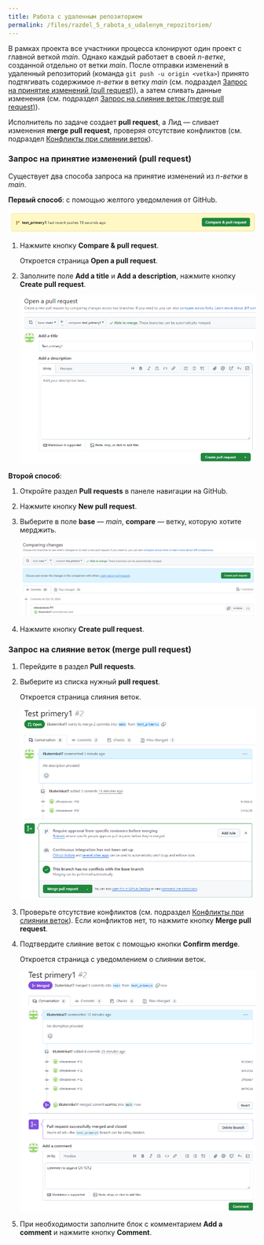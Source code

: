 ```yaml
---
title: Работа с удаленным репозиторием
permalink: /files/razdel_5_rabota_s_udalenym_repozitoriem/
---
```


В рамках проекта все участники процесса клонируют один проект с главной веткой *main*. Однако каждый работает в своей *n-ветке*, созданной отдельно от ветки *main*. После отправки изменений в удаленный репозиторий (команда `git push -u origin <vetka>`) принято подтягивать содержимое *n-ветки* в ветку *main* (см. подраздел [Запрос на принятие изменений (pull request)](#zapros_na_prinyatie_izmenenij_pull_request)), а затем сливать данные изменения (см. подраздел [Запрос на слияние веток (merge pull request)](#zapros_na_sliyanie_vetok_merge_pull_request)). 

Исполнитель по задаче создает **pull request**, а Лид — сливает изменения **merge pull request**, проверяя отсутствие конфликтов (см. подраздел [Конфликты при слиянии веток](/primery/files/razdel_6_konflikty_pri_slianii_vetok/)).

<h3 id="zapros_na_prinyatie_izmenenij_pull_request">Запрос на принятие изменений (pull request)</h3>

Существует два способа запроса на принятие изменений из *n-ветки* в *main*.

**Первый способ**: с помощью желтого уведомления от GitHub.

![текст](images/pull_rekvest.png) 

1. Нажмите кнопку **Compare & pull request**.

   Откроется страница **Open a pull request**.  
   
2. Заполните поле **Add a title** и **Add a description**, нажмите кнопку **Create pull request**.

   ![текст](images/create_pull_request.png) 

**Второй способ**: 

1. Откройте раздел **Pull requests** в панеле навигации на GitHub.
2. Нажмите кнопку **New pull request**.
3. Выберите в поле **base** — *main*, **compare** — ветку, которую хотите мерджить.

    ![текст](images/pull_request.png) 

4. Нажмите кнопку **Create pull request**.

<h3 id="zapros_na_sliyanie_vetok_merge_pull_request">Запрос на слияние веток (merge pull request)</h3>

1. Перейдите в раздел **Pull requests**.
2. Выберите из списка нужный **pull request**.
  
   Откроется cтраница слияния веток. 

   ![текст](images/merge_git.png)

3. Проверьте отсутствие конфликтов (см. подраздел [Конфликты при слиянии веток](/primery/files/razdel_6_konflikty_pri_slianii_vetok/)). Если конфликтов нет, то нажмите кнопку **Merge pull request**.
4. Подтвердите слияние веток с помощью кнопки **Confirm merdge**.

   Откроется страница с уведомлением о слиянии веток.

   ![текст](images/create_comment.png)

5. При необходимости заполните блок с комментарием **Add a comment** и нажмите кнопку **Comment**.

